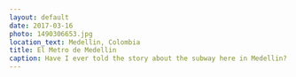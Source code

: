 ```yaml
---
layout: default
date: 2017-03-16
photo: 1490306653.jpg
location_text: Medellin, Colombia
title: El Metro de Medellin
caption: Have I ever told the story about the subway here in Medellin? How the people are super proud of it, how it is the only subway in the entire country? People here respect it so much, it is unbelievable clean and well maintained; far from the ones in Europe for instance!
---
```

